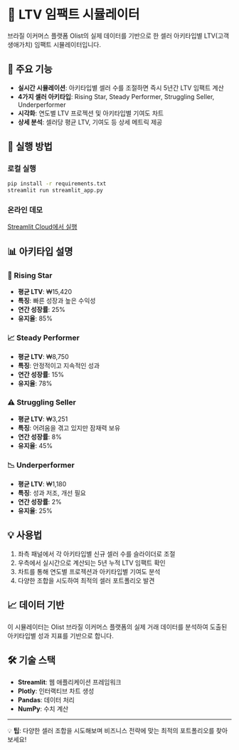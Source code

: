 # 🎯 LTV 임팩트 시뮬레이터

브라질 이커머스 플랫폼 Olist의 실제 데이터를 기반으로 한 셀러 아키타입별 LTV(고객생애가치) 임팩트 시뮬레이터입니다.

## 🌟 주요 기능

- **실시간 시뮬레이션**: 아키타입별 셀러 수를 조절하면 즉시 5년간 LTV 임팩트 계산
- **4가지 셀러 아키타입**: Rising Star, Steady Performer, Struggling Seller, Underperformer
- **시각화**: 연도별 LTV 프로젝션 및 아키타입별 기여도 차트
- **상세 분석**: 셀러당 평균 LTV, 기여도 등 상세 메트릭 제공

## 🚀 실행 방법

### 로컬 실행
```bash
pip install -r requirements.txt
streamlit run streamlit_app.py
```

### 온라인 데모
[Streamlit Cloud에서 실행](https://your-app-url.streamlit.app)

## 📊 아키타입 설명

### 🌟 Rising Star
- **평균 LTV**: ₩15,420
- **특징**: 빠른 성장과 높은 수익성
- **연간 성장률**: 25%
- **유지율**: 85%

### 📈 Steady Performer  
- **평균 LTV**: ₩8,750
- **특징**: 안정적이고 지속적인 성과
- **연간 성장률**: 15%
- **유지율**: 78%

### ⚠️ Struggling Seller
- **평균 LTV**: ₩3,251
- **특징**: 어려움을 겪고 있지만 잠재력 보유
- **연간 성장률**: 8%
- **유지율**: 45%

### 📉 Underperformer
- **평균 LTV**: ₩1,180
- **특징**: 성과 저조, 개선 필요
- **연간 성장률**: 2%
- **유지율**: 25%

## 💡 사용법

1. 좌측 패널에서 각 아키타입별 신규 셀러 수를 슬라이더로 조절
2. 우측에서 실시간으로 계산되는 5년 누적 LTV 임팩트 확인
3. 차트를 통해 연도별 프로젝션과 아키타입별 기여도 분석
4. 다양한 조합을 시도하여 최적의 셀러 포트폴리오 발견

## 📈 데이터 기반

이 시뮬레이터는 Olist 브라질 이커머스 플랫폼의 실제 거래 데이터를 분석하여 도출된 아키타입별 성과 지표를 기반으로 합니다.

## 🛠️ 기술 스택

- **Streamlit**: 웹 애플리케이션 프레임워크
- **Plotly**: 인터랙티브 차트 생성
- **Pandas**: 데이터 처리
- **NumPy**: 수치 계산

---

💡 **팁**: 다양한 셀러 조합을 시도해보며 비즈니스 전략에 맞는 최적의 포트폴리오를 찾아보세요!